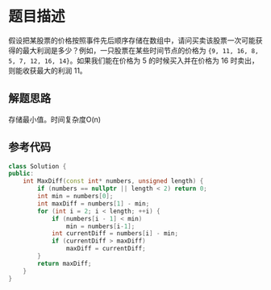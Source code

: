 # 题目描述

假设把某股票的价格按照事件先后顺序存储在数组中，请问买卖该股票一次可能获得的最大利润是多少？例如，一只股票在某些时间节点的价格为 `{9, 11, 16, 8, 5, 7, 12, 16, 14}`。如果我们能在价格为 5 的时候买入并在价格为 16 时卖出，则能收获最大的利润 11。

## 解题思路

存储最小值。时间复杂度O(n)

## 参考代码

```cpp
class Solution {
public:
    int MaxDiff(const int* numbers, unsigned length) {
        if (numbers == nullptr || length < 2) return 0;
        int min = numbers[0];
        int maxDiff = numbers[1] - min;
        for (int i = 2; i < length; ++i) {
            if (numbers[i - 1] < min)
                min = numbers[i-1];
            int currentDiff = numbers[i] - min;
            if (currentDiff > maxDiff)
                maxDiff = currentDiff;
        }
        return maxDiff;
    }
}
```
